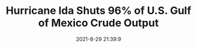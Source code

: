 ---
"title": "Hurricane Ida Shuts 96% of U.S. Gulf of Mexico Crude Output"
"date": "2021-8-29 21:39:9"
"feed_name": "OEDIGITAL"
"feed_website": "https://www.oedigital.com/"
"feed_rss": "https://www.oedigital.com/technology/safety-security?format=feed"
"link": "https://www.oedigital.com/news/490211-hurricane-ida-shuts-96-of-u-s-gulf-of-mexico-crude-output"
"file": "_posts/9881b3d7862ebfac791f4941a15bebbf8452e7d3.md"
"accident": "0"
"drilling": "0"
---